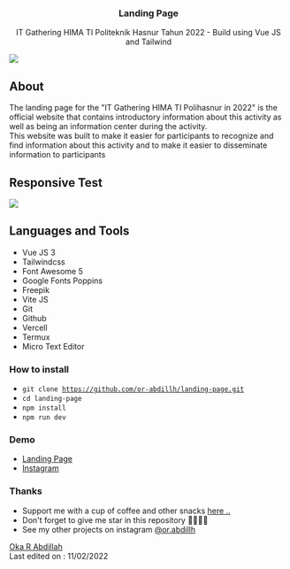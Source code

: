 <h3 align="center">Landing Page</h3>
<p align="center">IT Gathering HIMA TI Politeknik Hasnur Tahun 2022 - Build using Vue JS and Tailwind</p>
<img src="./src/assets/banner.png" />

## About
The landing page for the "IT Gathering HIMA TI Polihasnur in 2022" is the official website that contains introductory information about this activity as well as being an information center during the activity. 
<br />
This website was built to make it easier for participants to recognize and find information about this activity and to make it easier to disseminate information to participants

## Responsive Test
<img src="./src/assets/responsive-test.png" />

## Languages and Tools
- Vue JS 3
- Tailwindcss
- Font Awesome 5
- Google Fonts Poppins
- Freepik
- Vite JS
- Git 
- Github
- Vercell
- Termux
- Micro Text Editor

### How to install
- <code>git clone https://github.com/or-abdillh/landing-page.git </code>
- <code>cd landing-page</code>
- <code>npm install</code>
- <code>npm run dev</code>

### Demo 
- [Landing Page](https://it-gathering.vercel.app/)
- [Instagram](https://www.instagram.com/p/CZwzrLTPA1e/?utm_medium=copy_link)

### Thanks 
- Support me with a cup of coffee and other snacks [here ..](https://saweria.co/orabdillh)
- Don't forget to give me star in this repository 🙏🏻🙏🏻
- See my other projects on instagram [@or.abdillh](http://www.instagram.com/or.abdillh)

[Oka R Abdillah ](http://github.com/or-abdillh)
<br>
Last edited on : 11/02/2022
